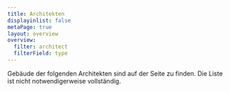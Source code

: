 ```yaml
---
title: Architekten
displayinlist: false
metaPage: true
layout: overview
overview:
  filter: architect
  filterField: type
---
```

Gebäude der folgenden Architekten sind auf der Seite zu finden.
Die Liste ist nicht notwendigerweise vollständig.
